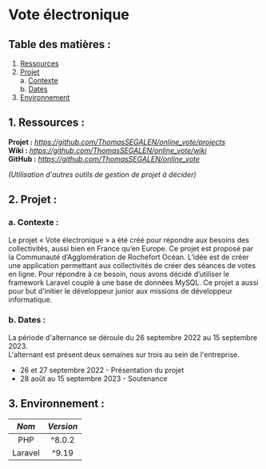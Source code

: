 # Vote électronique  
  
## Table des matières :  
  
1. [Ressources](README.md#1-ressources-)  
2. [Projet](README.md#2-projet-)  
   a. [Contexte](README.md#a-contexte-)  
   b. [Dates](README.md#b-dates-)  
3. [Environnement](README.md#3-environnement-)  
  
  
## 1. Ressources :  
  
**Projet  :** *https://github.com/ThomasSEGALEN/online_vote/projects*  
**Wiki :** *https://github.com/ThomasSEGALEN/online_vote/wiki*  
**GitHub :** *https://github.com/ThomasSEGALEN/online_vote*  
  
*(Utilisation d'autres outils de gestion de projet à décider)*  
  
  
## 2. Projet :  
  
### a. Contexte :  
  
Le projet « Vote électronique » a été créé pour répondre aux besoins des collectivités, aussi bien en France qu’en Europe. Ce projet est proposé par la Communauté d’Agglomération de Rochefort Océan. L’idée est de créer une application permettant aux collectivités de créer des séances de votes en ligne. Pour répondre à ce besoin, nous avons décidé d’utiliser le framework Laravel couplé à une base de données MySQL. Ce projet a aussi pour but d’initier le développeur junior aux missions de développeur informatique.  
  
### b. Dates :  
  
La période d'alternance se déroule du 26 septembre 2022 au 15 septembre 2023.  
L'alternant est présent deux semaines sur trois au sein de l'entreprise.  
-   26 et 27 septembre 2022 - Présentation du projet  
-   28 août au 15 septembre 2023 - Soutenance  
  
  
## 3. Environnement :  
  
| _Nom_ | _Version_ |  
| :-----: | :-------: |  
| PHP | ^8.0.2 |  
| Laravel | ^9.19 |  
  
